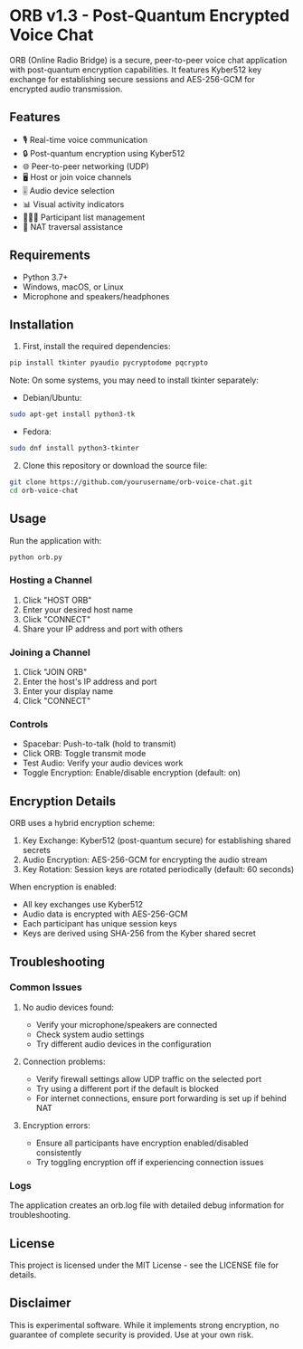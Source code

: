 # ORB v1.3 - Post-Quantum Encrypted Voice Chat

ORB (Online Radio Bridge) is a secure, peer-to-peer voice chat application with post-quantum encryption capabilities. It features Kyber512 key exchange for establishing secure sessions and AES-256-GCM for encrypted audio transmission.

## Features

- 🎙️ Real-time voice communication
- 🔒 Post-quantum encryption using Kyber512
- 🌐 Peer-to-peer networking (UDP)
- 🖥️ Host or join voice channels
- 🎚️ Audio device selection
- 📊 Visual activity indicators
- 🧑‍🤝‍🧑 Participant list management
- 🚀 NAT traversal assistance

## Requirements

- Python 3.7+
- Windows, macOS, or Linux
- Microphone and speakers/headphones

## Installation

1. First, install the required dependencies:
```bash
pip install tkinter pyaudio pycryptodome pqcrypto
```
Note: On some systems, you may need to install tkinter separately:

- Debian/Ubuntu:
```bash
sudo apt-get install python3-tk
```
- Fedora:
```bash
sudo dnf install python3-tkinter
```

2. Clone this repository or download the source file:

```bash
git clone https://github.com/yourusername/orb-voice-chat.git
cd orb-voice-chat
```

## Usage

Run the application with:

```bash
python orb.py
```

### Hosting a Channel

1. Click "HOST ORB"
2. Enter your desired host name
3. Click "CONNECT"
4. Share your IP address and port with others

### Joining a Channel

1. Click "JOIN ORB"
2. Enter the host's IP address and port
3. Enter your display name
4. Click "CONNECT"

### Controls

- Spacebar: Push-to-talk (hold to transmit)
- Click ORB: Toggle transmit mode
- Test Audio: Verify your audio devices work
- Toggle Encryption: Enable/disable encryption (default: on)

## Encryption Details

ORB uses a hybrid encryption scheme:

1. Key Exchange: Kyber512 (post-quantum secure) for establishing shared secrets
2. Audio Encryption: AES-256-GCM for encrypting the audio stream
3. Key Rotation: Session keys are rotated periodically (default: 60 seconds)

When encryption is enabled:
- All key exchanges use Kyber512
- Audio data is encrypted with AES-256-GCM
- Each participant has unique session keys
- Keys are derived using SHA-256 from the Kyber shared secret

## Troubleshooting

### Common Issues

1. No audio devices found:
   - Verify your microphone/speakers are connected
   - Check system audio settings
   - Try different audio devices in the configuration

2. Connection problems:
   - Verify firewall settings allow UDP traffic on the selected port
   - Try using a different port if the default is blocked
   - For internet connections, ensure port forwarding is set up if behind NAT

3. Encryption errors:
   - Ensure all participants have encryption enabled/disabled consistently
   - Try toggling encryption off if experiencing connection issues

### Logs

The application creates an orb.log file with detailed debug information for troubleshooting.

## License

This project is licensed under the MIT License - see the LICENSE file for details.

## Disclaimer

This is experimental software. While it implements strong encryption, no guarantee of complete security is provided. Use at your own risk.
